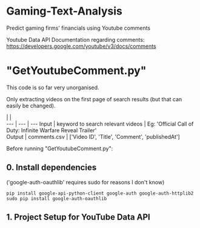 # Gaming-Text-Analysis
Predict gaming firms' financials using Youtube comments

Youtube Data API Documentation regarding comments: https://developers.google.com/youtube/v3/docs/comments

# "GetYoutubeComment.py"
This code is so far very unorganised. 

Only extracting videos on the first page of search results (but that can easily be changed).

  |   |  
--- | --- | ---
Input  | keyword to search relevant videos | Eg: 'Official Call of Duty: Infinite Warfare Reveal Trailer'  
Output | comments.csv                      | ['Video ID', 'Title', 'Comment', 'publishedAt']               


Before running "GetYoutubeComment.py":

## 0. Install dependencies 
('google-auth-oauthlib' requires sudo for reasons I don't know) 
```
pip install google-api-python-client google-auth google-auth-httplib2
sudo pip install google-auth-oauthlib
```

## 1. Project Setup for YouTube Data API
